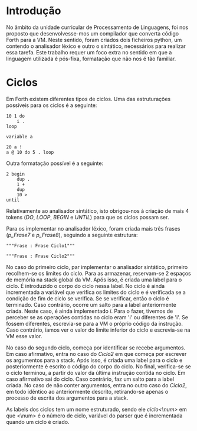 # Introdução
No âmbito da unidade curricular de Processamento de Linguagens, foi nos proposto que desenvolvesse-mos um compilador que converta código Forth para a VM. Neste sentido, foram criados dois ficheiros python, um contendo o analisador léxico e outro o sintático, necessários para realizar essa tarefa. Este trabalho requer um foco extra no sentido em que a linguagem utilizada é pós-fixa, formatação que não nos é tão familiar. 

# Ciclos 
Em Forth existem diferentes tipos de ciclos. Uma das estruturações possíveis para os ciclos é a seguinte: 
~~~
10 1 do 
    i . 
loop 
~~~
~~~
variable a 

20 a !
a @ 10 do 5 . loop
~~~
Outra formatação possível é a seguinte: 
~~~
2 begin 
    dup .   
    1 +
    dup 
    10 >
until 
~~~
Relativamente ao analisador sintático, isto obrigou-nos à criação de mais 4 tokens (_DO_, _LOOP_, _BEGIN_ e _UNTIL_) para que os ciclos possam ser. 

Para os implementar no analisador léxico, foram criada mais três frases (_p\_Frase7_ e _p\_Frase8_), seguindo a seguinte estrutura: 
~~~
"""Frase : Frase Ciclo1"""
~~~
~~~
"""Frase : Frase Ciclo2"""
~~~
No caso do primeiro ciclo, par implementar o analisador sintático, primeiro recolhem-se os limites do ciclo. Para as armazenar, reservam-se 2 espaços de memória na stack global da VM. Após isso, é criada uma label para o ciclo. É introduzido o corpo do ciclo nessa label. No ciclo é ainda incrementada a variável que verifica os limites do ciclo e é verificada se a condição de fim de ciclo se verifica. Se se verificar, então o ciclo é terminado. Caso contrário, ocorre um salto para a label anteriormente criada. Neste caso, é ainda implementado _i_. Para o fazer, tivemos de perceber se as operações contidas no ciclo eram 'i' ou diferentes de 'i'. Se fossem diferentes, escrevia-se para a VM o próprio código da instrução. Caso contrário, íamos ver o valor do limite inferior do ciclo e escrevia-se na VM esse valor. 

No caso do segundo ciclo, começa por identificar se recebe argumentos. Em caso afirmativo, entra no caso do _Ciclo2_ em que começa por escrever os argumentos para a stack. Após isso, é criada uma label para o ciclo e posteriormente é escrito o código do corpo do ciclo. No final, verifica-se se o ciclo terminou, a partir do valor da última instrução contida no ciclo. Em caso afirmativo sai do ciclo. Caso contrário, faz um salto para a label criada. No caso de não conter argumentos, entra no outro caso do _Ciclo2_, em todo idêntico ao anteriormente descrito, retirando-se apenas o processo de escrita dos argumentos para a stack. 

As labels dos ciclos tem um nome estruturado, sendo ele _ciclo<\num>_ em que <\num> é o número de ciclo, variável do parser que é incrementada quando um ciclo é criado. 

